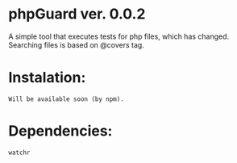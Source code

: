 # phpGuard ver. 0.0.2

A simple tool that executes tests for php files, which has changed. Searching files is based on @covers tag.

# Instalation:

```
Will be available soon (by npm).
```

# Dependencies:
```
watchr
```
